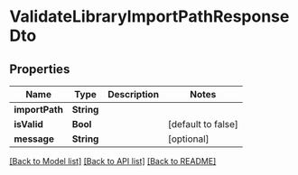 # ValidateLibraryImportPathResponseDto

## Properties
Name | Type | Description | Notes
------------ | ------------- | ------------- | -------------
**importPath** | **String** |  | 
**isValid** | **Bool** |  | [default to false]
**message** | **String** |  | [optional] 

[[Back to Model list]](../README.md#documentation-for-models) [[Back to API list]](../README.md#documentation-for-api-endpoints) [[Back to README]](../README.md)


